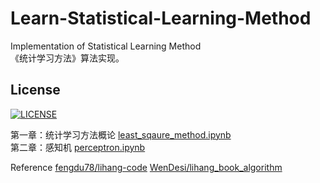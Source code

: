 # Learn-Statistical-Learning-Method
Implementation of Statistical Learning Method  
《统计学习方法》算法实现。 

License
----
[![LICENSE](https://img.shields.io/badge/license-Anti%20996-blue.svg)](https://github.com/996icu/996.ICU/blob/master/LICENSE)

第一章：统计学习方法概论 [least_sqaure_method.ipynb](https://nbviewer.jupyter.org/github/hktxt/Learn-Statistical-Learning-Method/blob/master/%E7%AC%AC%E4%B8%80%E7%AB%A0%20%E7%BB%9F%E8%AE%A1%E5%AD%A6%E4%B9%A0%E6%96%B9%E6%B3%95%E6%A6%82%E8%AE%BA/least_sqaure_method.ipynb)  
第二章：感知机 [perceptron.ipynb](https://nbviewer.jupyter.org/github/hktxt/Learn-Statistical-Learning-Method/blob/master/%E7%AC%AC%E4%BA%8C%E7%AB%A0%20%E6%84%9F%E7%9F%A5%E6%9C%BA/perceptron.ipynb)


Reference
[fengdu78/lihang-code](https://github.com/fengdu78/lihang-code)
[WenDesi/lihang_book_algorithm](https://github.com/WenDesi/lihang_book_algorithm)
